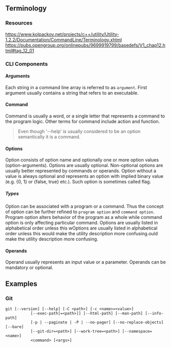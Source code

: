 ## Terminology

### Resources
https://www.kolpackov.net/projects/c++/utility/Utility-1.2.2/Documentation/CommandLine/Terminology.xhtml
https://pubs.opengroup.org/onlinepubs/9699919799/basedefs/V1_chap12.html#tag_12_01

### CLI Components

#### Arguments
Each string in a command line array is referred to as `argument`.
First argument usually contains a string that refers to an executable.

#### Command
Command is usually a word, or a single letter that represents a command to the program logic.
Other terms for command include action and function.

> Even though '--help' is usually considered to be an option semantically it is a command.

#### Options
Option consists of option name and optionally one or more option values (option-arguments). Options are usually optional.
Non-optional options are usually better represented by commands or operands. 
Option without a value is always optional and represents an option with implied binary value (e.g. {0, 1} or {false, true} etc.).
Such option is sometimes called flag.

##### Types
Option can be associated with a program or a command.
Thus the concept of option can be further refined to `program option` and `command option`.
Program option alters behavior of the program as a whole while command option is only affecting particular command.
Options are usually listed in alphabetical order unless this wOptions are usually listed in alphabetical order unless this would make the utility description more confusing.ould make the utility description more confusing.


#### Operands
Operand usually represents an input value or a parameter. Operands can be mandatory or optional.

## Examples
### Git
```
git [--version] [--help] [-C <path>] [-c <name>=<value>]
           [--exec-path[=<path>]] [--html-path] [--man-path] [--info-path]
           [-p | --paginate | -P | --no-pager] [--no-replace-objects] [--bare]
           [--git-dir=<path>] [--work-tree=<path>] [--namespace=<name>]
           <command> [<args>]
```
